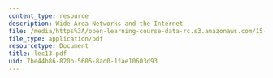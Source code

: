 ```yaml
---
content_type: resource
description: Wide Area Networks and the Internet
file: /media/https%3A/open-learning-course-data-rc.s3.amazonaws.com/15-564-information-technology-i-spring-2003/7be44b86820b56058ad01fae10603d93_lec13.pdf
file_type: application/pdf
resourcetype: Document
title: lec13.pdf
uid: 7be44b86-820b-5605-8ad0-1fae10603d93
---
```


